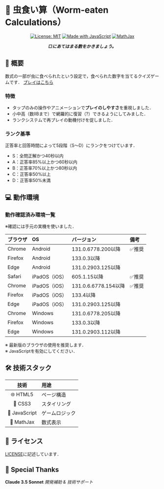 # 🐛 虫食い算（Worm-eaten Calculations）

<div align="center">

[![License: MIT](https://img.shields.io/badge/License-MIT-yellow.svg)](https://opensource.org/licenses/MIT)
[![Made with JavaScript](https://img.shields.io/badge/Made%20with-JavaScript-yellow.svg)](https://www.javascript.com)
[![MathJax](https://img.shields.io/badge/Powered%20by-MathJax-blue.svg)](https://www.mathjax.org)


_**□にあてはまる数をかきましょう。**_

</div>

## 📖 概要

数式の一部が虫に食べられたという設定で，食べられた数字を当てるクイズゲームです．
[プレイはこちら](https://kokko-my.github.io/musikui/)

### 特徴

- タップのみの操作やアニメーションで**プレイのしやすさ**を重視しました．
- 小中高（数ⅡBまで）で網羅的に復習（?）できるようにしてみました．
- ランクシステムで再プレイの動機付けを促しました．

### ランク基準

正答率と回答時間によって5段階（S～D）にランクをつけています．

- S：全問正解かつ40秒以内
- A：正答率85%以上かつ60秒以内
- B：正答率70%以上かつ80秒以内
- C：正答率50%以上
- D：正答率50%未満

## 💻 動作環境

### 動作確認済み環境一覧

※確認には手元の実機を使いました．

| ブラウザ | OS | バージョン | 備考 |
|:---|:---|:---|:---|
| Chrome | Android | 131.0.6778.200以降 | ✅推奨 |
| Firefox | Android | 133.0.3以降 | |
| Edge | Android | 131.0.2903.125以降 | |
| Safari | iPadOS（iOS） | 605.1.15以降 | ✅推奨 |
| Chrome | iPadOS（iOS） | 131.0.6.6778.154以降 | ✅推奨 |
| Firefox | iPadOS（iOS） | 133.4以降 | |
| Edge | iPadOS（iOS） | 131.0.2903.125以降 | |
| Chrome | Windows | 131.0.6778.205以降 | |
| Firefox | Windows | 133.0.3以降 | |
| Edge | Windows | 131.0.2903.112以降 | |

※ 最新版のブラウザの使用を推奨します．<br>
※ JavaScriptを有効にしてください．

## 🛠 技術スタック

| 技術 | 用途 |
|:---:|:---|
| 🌐 HTML5 | ページ構造 |
| 🎨 CSS3 | スタイリング |
| 📜 JavaScript | ゲームロジック |
| 📐 MathJax | 数式表示 |

## 📜 ライセンス
[LICENSE](LICENSE)に記述しています．

## 🙏 Special Thanks
**Claude 3.5 Sonnet**
*開発補助 & 技術サポート*
